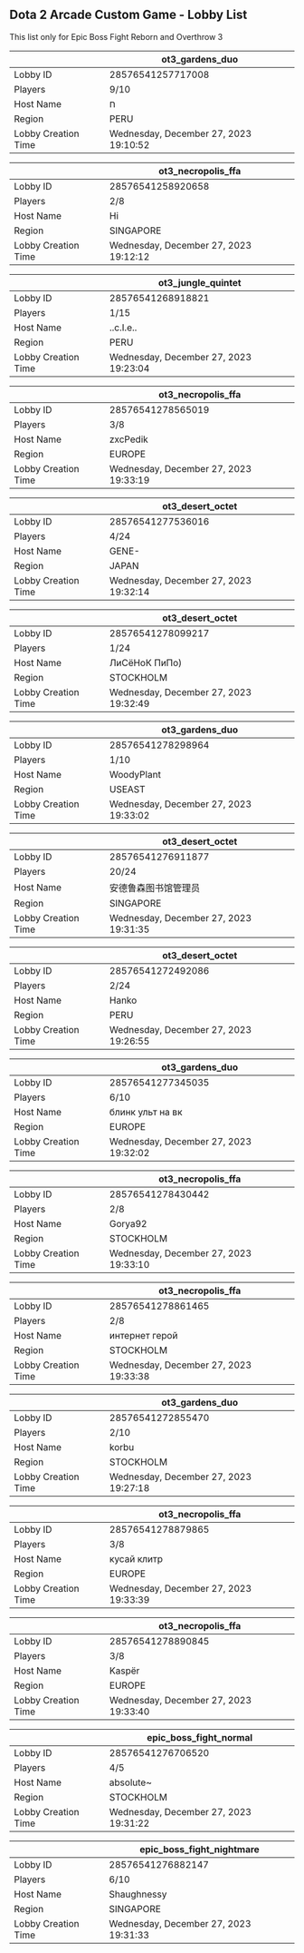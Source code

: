 ## Dota 2 Arcade Custom Game - Lobby List

This list only for Epic Boss Fight Reborn and Overthrow 3

|  | ot3_gardens_duo |
| ------ | ------ |
| Lobby ID | 28576541257717008 |
| Players | 9/10 |
| Host Name | ח |
| Region | PERU |
| Lobby Creation Time | Wednesday, December 27, 2023 19:10:52 |


|  | ot3_necropolis_ffa |
| ------ | ------ |
| Lobby ID | 28576541258920658 |
| Players | 2/8 |
| Host Name | Hi |
| Region | SINGAPORE |
| Lobby Creation Time | Wednesday, December 27, 2023 19:12:12 |


|  | ot3_jungle_quintet |
| ------ | ------ |
| Lobby ID | 28576541268918821 |
| Players | 1/15 |
| Host Name | ..c.I.e.. |
| Region | PERU |
| Lobby Creation Time | Wednesday, December 27, 2023 19:23:04 |


|  | ot3_necropolis_ffa |
| ------ | ------ |
| Lobby ID | 28576541278565019 |
| Players | 3/8 |
| Host Name | zxcPedik |
| Region | EUROPE |
| Lobby Creation Time | Wednesday, December 27, 2023 19:33:19 |


|  | ot3_desert_octet |
| ------ | ------ |
| Lobby ID | 28576541277536016 |
| Players | 4/24 |
| Host Name | GENE- |
| Region | JAPAN |
| Lobby Creation Time | Wednesday, December 27, 2023 19:32:14 |


|  | ot3_desert_octet |
| ------ | ------ |
| Lobby ID | 28576541278099217 |
| Players | 1/24 |
| Host Name | ЛиСёНоК ПиПо) |
| Region | STOCKHOLM |
| Lobby Creation Time | Wednesday, December 27, 2023 19:32:49 |


|  | ot3_gardens_duo |
| ------ | ------ |
| Lobby ID | 28576541278298964 |
| Players | 1/10 |
| Host Name | WoodyPlant |
| Region | USEAST |
| Lobby Creation Time | Wednesday, December 27, 2023 19:33:02 |


|  | ot3_desert_octet |
| ------ | ------ |
| Lobby ID | 28576541276911877 |
| Players | 20/24 |
| Host Name | 安德鲁森图书馆管理员 |
| Region | SINGAPORE |
| Lobby Creation Time | Wednesday, December 27, 2023 19:31:35 |


|  | ot3_desert_octet |
| ------ | ------ |
| Lobby ID | 28576541272492086 |
| Players | 2/24 |
| Host Name | Hanko |
| Region | PERU |
| Lobby Creation Time | Wednesday, December 27, 2023 19:26:55 |


|  | ot3_gardens_duo |
| ------ | ------ |
| Lobby ID | 28576541277345035 |
| Players | 6/10 |
| Host Name | блинк ульт на вк |
| Region | EUROPE |
| Lobby Creation Time | Wednesday, December 27, 2023 19:32:02 |


|  | ot3_necropolis_ffa |
| ------ | ------ |
| Lobby ID | 28576541278430442 |
| Players | 2/8 |
| Host Name | Gorya92 |
| Region | STOCKHOLM |
| Lobby Creation Time | Wednesday, December 27, 2023 19:33:10 |


|  | ot3_necropolis_ffa |
| ------ | ------ |
| Lobby ID | 28576541278861465 |
| Players | 2/8 |
| Host Name | интернет герой |
| Region | STOCKHOLM |
| Lobby Creation Time | Wednesday, December 27, 2023 19:33:38 |


|  | ot3_gardens_duo |
| ------ | ------ |
| Lobby ID | 28576541272855470 |
| Players | 2/10 |
| Host Name | korbu |
| Region | STOCKHOLM |
| Lobby Creation Time | Wednesday, December 27, 2023 19:27:18 |


|  | ot3_necropolis_ffa |
| ------ | ------ |
| Lobby ID | 28576541278879865 |
| Players | 3/8 |
| Host Name | кусай клитр |
| Region | EUROPE |
| Lobby Creation Time | Wednesday, December 27, 2023 19:33:39 |


|  | ot3_necropolis_ffa |
| ------ | ------ |
| Lobby ID | 28576541278890845 |
| Players | 3/8 |
| Host Name | Kaspёr |
| Region | EUROPE |
| Lobby Creation Time | Wednesday, December 27, 2023 19:33:40 |


|  | epic_boss_fight_normal |
| ------ | ------ |
| Lobby ID | 28576541276706520 |
| Players | 4/5 |
| Host Name | absolute~ |
| Region | STOCKHOLM |
| Lobby Creation Time | Wednesday, December 27, 2023 19:31:22 |


|  | epic_boss_fight_nightmare |
| ------ | ------ |
| Lobby ID | 28576541276882147 |
| Players | 6/10 |
| Host Name | Shaughnessy |
| Region | SINGAPORE |
| Lobby Creation Time | Wednesday, December 27, 2023 19:31:33 |


